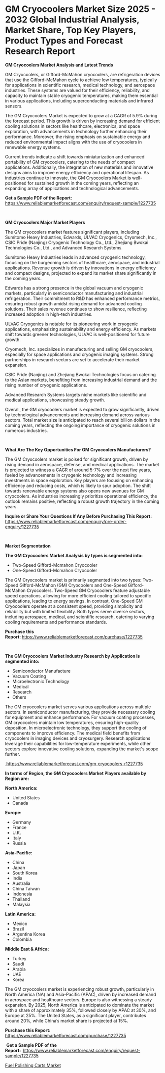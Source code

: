 <p><h1>GM Cryocoolers Market Size 2025 - 2032 Global Industrial Analysis, Market Share, Top Key Players, Product Types and Forecast Research Report</h1></p><p><strong>GM Cryocoolers Market Analysis and Latest Trends</strong></p>
<p><p>GM Cryocoolers, or Gifford-McMahon cryocoolers, are refrigeration devices that use the Gifford-McMahon cycle to achieve low temperatures, typically for applications in scientific research, medical technology, and aerospace industries. These systems are valued for their efficiency, reliability, and capacity to maintain stable cryogenic temperatures, making them essential in various applications, including superconducting materials and infrared sensors.</p><p>The GM Cryocoolers Market is expected to grow at a CAGR of 5.9% during the forecast period. This growth is driven by increasing demand for efficient cooling solutions in sectors like healthcare, electronics, and space exploration, with advancements in technology further enhancing their performance. Moreover, the rising emphasis on sustainable energy and reduced environmental impact aligns with the use of cryocoolers in renewable energy systems.</p><p>Current trends indicate a shift towards miniaturization and enhanced portability of GM cryocoolers, catering to the needs of compact applications. Additionally, the integration of new materials and innovative designs aims to improve energy efficiency and operational lifespan. As industries continue to innovate, the GM Cryocoolers Market is well-positioned for sustained growth in the coming years, reflecting an expanding array of applications and technological advancements.</p></p>
<p><strong>Get a Sample PDF of the Report:&nbsp;</strong> <a href="https://www.reliablemarketforecast.com/enquiry/request-sample/1227735?utm_campaign=3223&utm_medium=2&utm_source=Github&utm_content=ia&utm_term=26032025&utm_id=gm-cryocoolers">https://www.reliablemarketforecast.com/enquiry/request-sample/1227735</a></p>
<p>&nbsp;</p>
<p><strong>GM Cryocoolers Major Market Players</strong></p>
<p><p>The GM cryocoolers market features significant players, including Sumitomo Heavy Industries, Edwards, ULVAC Cryogenics, Cryomech, Inc., CSIC Pride (Nanjing) Cryogenic Technology Co., Ltd., Zhejiang Bwokai Technologies Co., Ltd., and Advanced Research Systems. </p><p>Sumitomo Heavy Industries leads in advanced cryogenic technology, focusing on the burgeoning sectors of healthcare, aerospace, and industrial applications. Revenue growth is driven by innovations in energy efficiency and compact designs, projected to expand its market share significantly in the coming years.</p><p>Edwards has a strong presence in the global vacuum and cryogenic markets, particularly in semiconductor manufacturing and industrial refrigeration. Their commitment to R&D has enhanced performance metrics, ensuring robust growth amidst rising demand for advanced cooling solutions. Their sales revenue continues to show resilience, reflecting increased adoption in high-tech industries.</p><p>ULVAC Cryogenics is notable for its pioneering work in cryogenic applications, emphasizing sustainability and energy efficiency. As markets shift towards greener technologies, ULVAC is well-positioned for future growth. </p><p>Cryomech, Inc. specializes in manufacturing and selling GM cryocoolers, especially for space applications and cryogenic imaging systems. Strong partnerships in research sectors are set to accelerate their market expansion. </p><p>CSIC Pride (Nanjing) and Zhejiang Bwokai Technologies focus on catering to the Asian markets, benefiting from increasing industrial demand and the rising number of cryogenic applications.</p><p>Advanced Research Systems targets niche markets like scientific and medical applications, showcasing steady growth. </p><p>Overall, the GM cryocoolers market is expected to grow significantly, driven by technological advancements and increasing demand across various sectors. Total market size is anticipated to reach several billion dollars in the coming years, reflecting the ongoing importance of cryogenic solutions in numerous industries.</p></p>
<p>&nbsp;</p>
<p><strong>What Are The Key Opportunities For GM Cryocoolers Manufacturers?</strong></p>
<p><p>The GM Cryocoolers market is poised for significant growth, driven by rising demand in aerospace, defense, and medical applications. The market is projected to witness a CAGR of around 5-7% over the next five years, fueled by advancements in cryogenic technology and increasing investments in space exploration. Key players are focusing on enhancing efficiency and reducing costs, which is likely to spur adoption. The shift towards renewable energy systems also opens new avenues for GM cryocoolers. As industries increasingly prioritize operational efficiency, the outlook remains positive, reflecting a robust growth trajectory in the coming years.</p></p>
<p><strong>Inquire or Share Your Questions If Any Before Purchasing This Report:</strong> <a href="https://www.reliablemarketforecast.com/enquiry/pre-order-enquiry/1227735?utm_campaign=3223&utm_medium=2&utm_source=Github&utm_content=ia&utm_term=26032025&utm_id=gm-cryocoolers">https://www.reliablemarketforecast.com/enquiry/pre-order-enquiry/1227735</a></p>
<p>&nbsp;</p>
<p><strong>Market Segmentation</strong></p>
<p><strong>The GM Cryocoolers Market Analysis by types is segmented into:</strong></p>
<p><ul><li>Two-Speed Gifford-Mcmahon Cryocooler</li><li>One-Speed Gifford-Mcmahon Cryocooler</li></ul></p>
<p><p>The GM Cryocoolers market is primarily segmented into two types: Two-Speed Gifford-McMahon (GM) Cryocoolers and One-Speed Gifford-McMahon Cryocoolers. Two-Speed GM Cryocoolers feature adjustable speed operations, allowing for more efficient cooling tailored to specific applications, leading to energy savings. In contrast, One-Speed GM Cryocoolers operate at a consistent speed, providing simplicity and reliability but with limited flexibility. Both types serve diverse sectors, including aerospace, medical, and scientific research, catering to varying cooling requirements and performance standards.</p></p>
<p><strong>Purchase this Report:&nbsp;</strong><a href="https://www.reliablemarketforecast.com/purchase/1227735?utm_campaign=3223&utm_medium=2&utm_source=Github&utm_content=ia&utm_term=26032025&utm_id=gm-cryocoolers">https://www.reliablemarketforecast.com/purchase/1227735</a></p>
<p>&nbsp;</p>
<p><strong>The GM Cryocoolers Market Industry Research by Application is segmented into:</strong></p>
<p><ul><li>Semiconductor Manufacture</li><li>Vacuum Coating</li><li>Microelectronic Technology</li><li>Medical</li><li>Research</li><li>Others</li></ul></p>
<p><p>The GM cryocoolers market serves various applications across multiple sectors. In semiconductor manufacturing, they provide necessary cooling for equipment and enhance performance. For vacuum coating processes, GM cryocoolers maintain low temperatures, ensuring high-quality deposition. In microelectronic technology, they support the cooling of components to improve efficiency. The medical field benefits from cryocoolers in imaging devices and cryosurgery. Research applications leverage their capabilities for low-temperature experiments, while other sectors explore innovative cooling solutions, expanding the market's scope further.</p></p>
<p><a href="https://www.reliablemarketforecast.com/gm-cryocoolers-r1227735?utm_campaign=3223&utm_medium=2&utm_source=Github&utm_content=ia&utm_term=26032025&utm_id=gm-cryocoolers">&nbsp;https://www.reliablemarketforecast.com/gm-cryocoolers-r1227735</a></p>
<p><strong>In terms of Region, the GM Cryocoolers Market Players available by Region are:</strong></p>
<p>
    <p> <strong> North America: </strong>
        <ul>
            <li>United States</li>
            <li>Canada</li>
        </ul>
        </p> 
    <p> <strong> Europe: </strong>
        <ul>
            <li>Germany</li>
            <li>France</li>
            <li>U.K.</li>
            <li>Italy</li>
            <li>Russia</li>
        </ul>
        </p> 
    <p> <strong> Asia-Pacific: </strong>
        <ul>
            <li>China</li>
            <li>Japan</li>
            <li>South Korea</li>
            <li>India</li>
            <li>Australia</li>
            <li>China Taiwan</li>
            <li>Indonesia</li>
            <li>Thailand</li>
            <li>Malaysia</li>
        </ul>
        </p> 
    <p> <strong> Latin America: </strong>
        <ul>
            <li>Mexico</li>
            <li>Brazil</li>
            <li>Argentina Korea</li>
            <li>Colombia</li>
        </ul>
        </p> 
    <p> <strong> Middle East & Africa: </strong>
        <ul>
            <li>Turkey</li>
            <li>Saudi</li>
            <li>Arabia</li>
            <li>UAE</li>
            <li>Korea</li>
        </ul>
    </p>
    </p>
<p><p>The GM cryocoolers market is experiencing robust growth, particularly in North America (NA) and Asia-Pacific (APAC), driven by increased demand in aerospace and healthcare sectors. Europe is also witnessing a steady expansion. By 2025, North America is anticipated to dominate the market with a share of approximately 35%, followed closely by APAC at 30%, and Europe at 25%. The United States, as a significant player, contributes around 20%, while China’s market share is projected at 15%.</p></p>
<p><strong>Purchase this Report: </strong><a href="https://www.reliablemarketforecast.com/purchase/1227735?utm_campaign=3223&utm_medium=2&utm_source=Github&utm_content=ia&utm_term=26032025&utm_id=gm-cryocoolers">https://www.reliablemarketforecast.com/purchase/1227735</a></p>
<p>&nbsp;<strong>Get a Sample PDF of the Report:&nbsp;&nbsp;</strong><a href="https://www.reliablemarketforecast.com/enquiry/request-sample/1227735?utm_campaign=3223&utm_medium=2&utm_source=Github&utm_content=ia&utm_term=26032025&utm_id=gm-cryocoolers">https://www.reliablemarketforecast.com/enquiry/request-sample/1227735</a></p>
<p><strong></strong></p>
<p><p><a href="https://github.com/stickkinkel/Market-Research-Report-List-1/blob/main/fuel-polishing-carts-market.md?utm_campaign=3223&utm_medium=2&utm_source=Github&utm_content=ia&utm_term=26032025&utm_id=gm-cryocoolers">Fuel Polishing Carts Market</a></p></p>